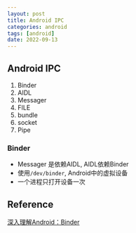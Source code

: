 ```yaml
---
layout: post
title: Android IPC
categories: android
tags: [android]
date: 2022-09-13
---
```


## Android IPC

1. Binder
2. AIDL
3. Messager
4. FILE
5. bundle
6. socket
7. Pipe

### Binder

* Messager 是依赖AIDL, AIDL依赖Binder
* 使用`/dev/binder`, Android中的虚拟设备
* 一个进程只打开设备一次

## Reference
[深入理解Android：Binder](https://wongzhenyu.cn/2019/08/27/%E6%B7%B1%E5%85%A5%E7%90%86%E8%A7%A3Android%EF%BC%9ABinder/)  
